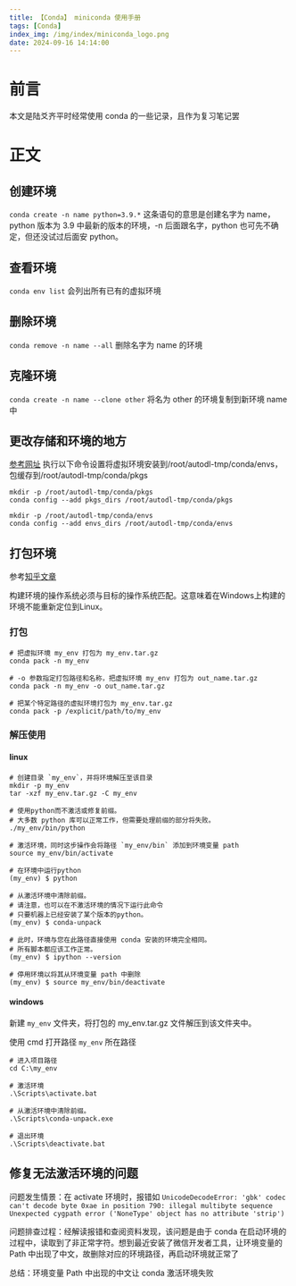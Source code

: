 ```yaml
---
title: 【Conda】 miniconda 使用手册
tags: [Conda]
index_img: /img/index/miniconda_logo.png
date: 2024-09-16 14:14:00
---
```

# 前言
本文是陆爻齐平时经常使用 conda 的一些记录，且作为复习笔记罢

# 正文
## 创建环境
`conda create -n name python=3.9.*`
这条语句的意思是创建名字为 name，python 版本为 3.9 中最新的版本的环境，-n 后面跟名字，python 也可先不确定，但还没试过后面安 python。

## 查看环境
`conda env list`
会列出所有已有的虚拟环境

## 删除环境
`conda remove -n name --all`
删除名字为 name 的环境

## 克隆环境
`conda create -n name --clone other`
将名为 other 的环境复制到新环境 name 中

## 更改存储和环境的地方
[参考网址](https://www.autodl.com/docs/miniconda/#:~:text=%E5%8F%96%E6%B6%88%E8%AE%BE%E7%BD%AE%E5%AE%89%E8%A3%85%E8%99%9A%E6%8B%9F%E7%8E%AF%E5%A2%83%E5%88%B0%E6%95%B0%E6%8D%AE%E7%9B%98,%E7%BC%96%E8%BE%91%2Froot%2F.condarc%E6%96%87%E4%BB%B6%EF%BC%8C%E5%88%A0%E9%99%A4%E5%AF%B9%E5%BA%94%E7%9A%84%E8%B7%AF%E5%BE%84%E6%89%80%E5%9C%A8%E8%A1%8C%E5%8D%B3%E5%8F%AF)
执行以下命令设置将虚拟环境安装到/root/autodl-tmp/conda/envs， 包缓存到/root/autodl-tmp/conda/pkgs
```
mkdir -p /root/autodl-tmp/conda/pkgs
conda config --add pkgs_dirs /root/autodl-tmp/conda/pkgs

mkdir -p /root/autodl-tmp/conda/envs
conda config --add envs_dirs /root/autodl-tmp/conda/envs
```

## 打包环境
参考[知乎文章](https://zhuanlan.zhihu.com/p/540615230)

构建环境的操作系统必须与目标的操作系统匹配。这意味着在Windows上构建的环境不能重新定位到Linux。

### 打包
```
# 把虚拟环境 my_env 打包为 my_env.tar.gz
conda pack -n my_env

# -o 参数指定打包路径和名称，把虚拟环境 my_env 打包为 out_name.tar.gz
conda pack -n my_env -o out_name.tar.gz

# 把某个特定路径的虚拟环境打包为 my_env.tar.gz
conda pack -p /explicit/path/to/my_env
```

### 解压使用
#### linux
```
# 创建目录 `my_env`，并将环境解压至该目录
mkdir -p my_env
tar -xzf my_env.tar.gz -C my_env

# 使用python而不激活或修复前缀。
# 大多数 python 库可以正常工作，但需要处理前缀的部分将失败。
./my_env/bin/python

# 激活环境，同时这步操作会将路径 `my_env/bin` 添加到环境变量 path
source my_env/bin/activate

# 在环境中运行python
(my_env) $ python

# 从激活环境中清除前缀。
# 请注意，也可以在不激活环境的情况下运行此命令
# 只要机器上已经安装了某个版本的python。
(my_env) $ conda-unpack

# 此时，环境与您在此路径直接使用 conda 安装的环境完全相同。
# 所有脚本都应该工作正常。
(my_env) $ ipython --version

# 停用环境以将其从环境变量 path 中删除
(my_env) $ source my_env/bin/deactivate
```
#### windows

新建 `my_env` 文件夹，将打包的 my_env.tar.gz 文件解压到该文件夹中。

使用 cmd 打开路径 `my_env` 所在路径
```
# 进入项目路径
cd C:\my_env

# 激活环境 
.\Scripts\activate.bat

# 从激活环境中清除前缀。
.\Scripts\conda-unpack.exe

# 退出环境
.\Scripts\deactivate.bat
```

## 修复无法激活环境的问题
问题发生情景：在 activate 环境时，报错如 `UnicodeDecodeError: 'gbk' codec can't decode byte 0xae in position 790: illegal multibyte sequence
Unexpected cygpath error ('NoneType' object has no attribute 'strip')`

问题排查过程：经解读报错和查阅资料发现，该问题是由于 conda 在启动环境的过程中，读取到了非正常字符。想到最近安装了微信开发者工具，让环境变量的 Path 中出现了中文，故删除对应的环境路径，再启动环境就正常了

总结：环境变量 Path 中出现的中文让 conda 激活环境失败